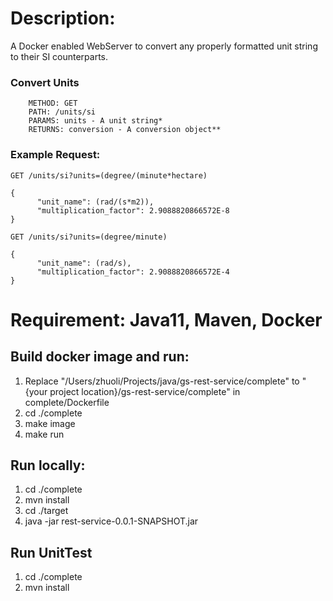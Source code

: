 
# Description:
A Docker enabled WebServer to convert any properly formatted unit string to their SI counterparts.

### Convert Units
```
    METHOD: GET
    PATH: /units/si
    PARAMS: units - A unit string*
    RETURNS: conversion - A conversion object**
```
### Example Request:

```
GET /units/si?units=(degree/(minute*hectare)

{
      "unit_name": (rad/(s*m2)),
      "multiplication_factor": 2.9088820866572E-8
}

GET /units/si?units=(degree/minute)

{
      "unit_name": (rad/s),
      "multiplication_factor": 2.9088820866572E-4
}
```

# Requirement: Java11, Maven, Docker

## Build docker image and run:  
1. Replace "/Users/zhuoli/Projects/java/gs-rest-service/complete" to "{your project location}/gs-rest-service/complete" in complete/Dockerfile
1. cd ./complete
1. make image
1. make run

## Run locally:
1. cd ./complete
1. mvn install
1. cd ./target 
1. java -jar rest-service-0.0.1-SNAPSHOT.jar


## Run UnitTest
1. cd ./complete
1. mvn install
